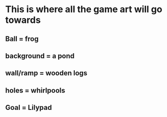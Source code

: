 # This is where all the game art will go towards
## Ball = frog
## background = a pond
## wall/ramp = wooden logs
## holes = whirlpools
## Goal = Lilypad

